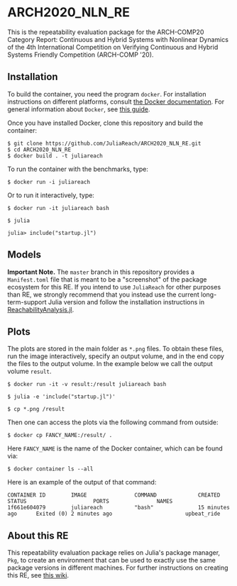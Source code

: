 # ARCH2020_NLN_RE

This is the repeatability evaluation package for the
ARCH-COMP20 Category Report: Continuous and Hybrid Systems with Nonlinear Dynamics
of the 4th International
Competition on Verifying Continuous and Hybrid Systems Friendly Competition
(ARCH-COMP '20).

## Installation

To build the container, you need the program `docker`.
For installation instructions on different platforms, consult
[the Docker documentation](https://docs.docker.com/install/).
For general information about `Docker`, see
[this guide](https://docs.docker.com/get-started/).

Once you have installed Docker, clone this repository and build the container:

```shell
$ git clone https://github.com/JuliaReach/ARCH2020_NLN_RE.git
$ cd ARCH2020_NLN_RE
$ docker build . -t juliareach
```

To run the container with the benchmarks, type:

```shell
$ docker run -i juliareach
```

Or to run it interactively, type:

```shell
$ docker run -it juliareach bash

$ julia

julia> include("startup.jl")
```

## Models

**Important Note.** The `master` branch in this repository provides a `Manifest.toml` file that is meant to be a
"screenshot" of the package ecosystem for this RE. If you intend to use
`JuliaReach` for other purposes than RE, we strongly recommend that you instead
use the current long-term-support Julia version and follow the installation
instructions in
[ReachabilityAnalysis.jl](https://github.com/JuliaReach/ReachabilityAnalysis.jl).

## Plots

The plots are stored in the main folder as `*.png` files.
To obtain these files, run the image interactively, specify an output volume,
and in the end copy the files to the output volume.
In the example below we call the output volume `result`.

```shell
$ docker run -it -v result:/result juliareach bash

$ julia -e 'include("startup.jl")'

$ cp *.png /result
```

Then one can access the plots via the following command from outside:

```shell
$ docker cp FANCY_NAME:/result/ .
```

Here `FANCY_NAME` is the name of the Docker container, which can be found via:

```shell
$ docker container ls --all
```

Here is an example of the output of that command:

```shell
CONTAINER ID        IMAGE               COMMAND             CREATED             STATUS                     PORTS               NAMES
1f661e604079        juliareach          "bash"              15 minutes ago      Exited (0) 2 minutes ago                       upbeat_ride
```

## About this RE

This repeatability evaluation package relies on Julia's package manager, `Pkg`, to create an environment that can be used to exactly use the same package versions in different machines. For further instructions on creating this RE, see [this wiki](https://github.com/JuliaReach/ARCH2020_NLN_RE/wiki/Instructions-for-creating-this-RE).
